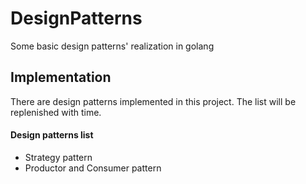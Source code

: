 # DesignPatterns
Some basic design patterns' realization in golang

## Implementation
There are design patterns implemented in this project. The list will be replenished with time.

#### Design patterns list
- Strategy pattern
- Productor and Consumer pattern